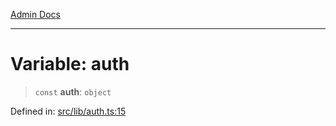 [Admin Docs](/)

***

# Variable: auth

> `const` **auth**: `object`

Defined in: [src/lib/auth.ts:15](https://github.com/PurnenduMIshra129th/talawa-api/blob/75f0e499b44e2c3bed70cf951ac8ac374317f43b/src/lib/auth.ts#L15)
